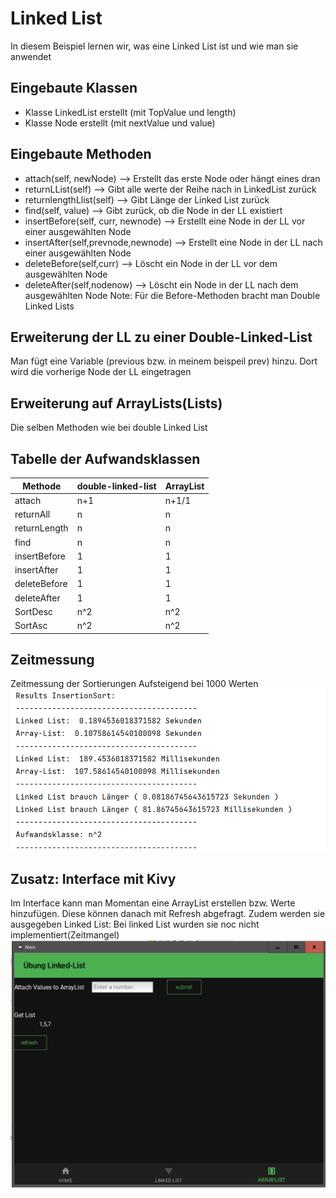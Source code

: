 # Linked List
In diesem Beispiel lernen wir, was eine Linked List ist und wie man sie anwendet


## Eingebaute Klassen
 * Klasse LinkedList erstellt (mit TopValue und length)
 * Klasse Node erstellt (mit nextValue und value)

## Eingebaute Methoden
* attach(self, newNode) --> Erstellt das erste Node oder hängt eines dran
* returnLList(self) --> Gibt alle werte der Reihe nach in LinkedList zurück
* returnlengthLlist(self) --> Gibt Länge der Linked List zurück
* find(self, value) --> Gibt zurück, ob die Node in der LL existiert
* insertBefore(self, curr, newnode) --> Erstellt eine Node in der LL vor einer ausgewählten Node
* insertAfter(self,prevnode,newnode) --> Erstellt eine Node in der LL nach einer ausgewählten Node
* deleteBefore(self,curr) -->  Löscht ein Node in der LL vor dem ausgewählten Node
* deleteAfter(self,nodenow) -->  Löscht ein Node in der LL nach dem ausgewählten Node
Note: Für die Before-Methoden bracht man Double Linked Lists

## Erweiterung der LL zu einer Double-Linked-List
Man fügt eine Variable (previous bzw. in meinem beispeil prev) hinzu.
Dort wird die vorherige Node der LL eingetragen

## Erweiterung auf ArrayLists(Lists)
Die selben Methoden wie bei double Linked List

## Tabelle der Aufwandsklassen
| Methode       | double-linked-list | ArrayList|
| ------------- | -------------   |--------------|
|attach| n+1  |n+1/1|
|returnAll| n  |n|
|returnLength| n  |n|
|find| n  |n|
|insertBefore| 1  |1|
|insertAfter| 1  |1|
|deleteBefore| 1  |1|
|deleteAfter| 1  |1|
|SortDesc| n^2  |n^2|
|SortAsc| n^2  |n^2|

## Zeitmessung
Zeitmessung der Sortierungen Aufsteigend bei 1000 Werten
![Zeit](https://github.com/SpiritKingTV/5AHWII_RUBNER_SWP/blob/main/LinkedList/Bild_2022-03-23_201819.png)

## Zusatz: Interface mit Kivy
Im Interface kann man Momentan eine ArrayList erstellen bzw. Werte hinzufügen. Diese können danach mit Refresh abgefragt. Zudem werden sie ausgegeben
Linked List: Bei linked List wurden sie noc nicht implementiert(Zeitmangel)
![Menü](https://github.com/SpiritKingTV/5AHWII_RUBNER_SWP/blob/main/LinkedList/Bild_2022-03-23_201308.png)

